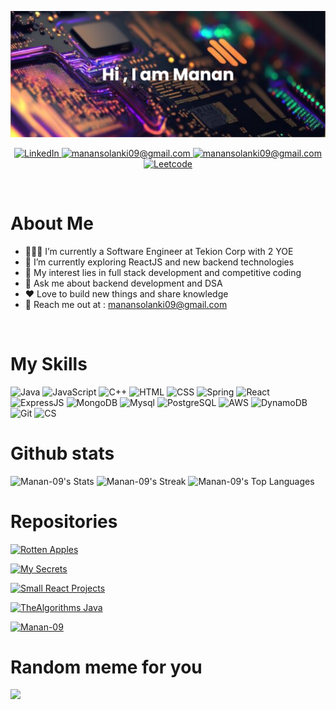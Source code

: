 ![Header](./assets//banner.png)

<p align="center">
 <a href="https://www.linkedin.com/in/manan-solanki-b907091b4/" target="_blank">
  <img src="https://img.shields.io/badge/LinkedIn-0077B5?style=for-the-badge&logo=linkedin&logoColor=white" alt = "LinkedIn" />
  </a>
  <a href="mailto:manansolanki09@gmail.com" target="_blank">
  <img src="https://img.shields.io/badge/Gmail-D14836?style=for-the-badge&logo=gmail&logoColor=white" alt="manansolanki09@gmail.com"/>
 </a>
 <a href="https://github.com/Manan-09" target="_blank">
  <img src="https://img.shields.io/badge/GitHub-100000?style=for-the-badge&logo=github&logoColor=white" alt="manansolanki09@gmail.com"/>
 </a>
  <a href="https://leetcode.com/Manan_09/" target="_blank">
  <img src="https://img.shields.io/badge/-LeetCode-FFA116?style=for-the-badge&logo=LeetCode&logoColor=black" alt="Leetcode"/>
 </a>
</p>
<br />

# About Me #

- 👨🏽‍💻 I’m currently a Software Engineer at Tekion Corp with 2 YOE <br>
- 🌱 I’m currently exploring ReactJS and new backend technologies 
- 🤔 My interest lies in full stack development and competitive coding
- 💬 Ask me about backend development and DSA
- ❤️  Love to build new things and share knowledge
- 📧 Reach me out at : manansolanki09@gmail.com

<br />

# My Skills #
![Java](https://img.shields.io/badge/Java-ED8B00?style=for-the-badge&logo=openjdk&logoColor=white)
![JavaScript](https://img.shields.io/badge/JavaScript-323330?style=for-the-badge&logo=javascript&logoColor=F7DF1E)
![C++](https://img.shields.io/badge/C%2B%2B-00599C?style=for-the-badge&logo=c%2B%2B&logoColor=white)
![HTML](https://img.shields.io/badge/HTML5-E34F26?style=for-the-badge&logo=html5&logoColor=white)
![CSS](https://img.shields.io/badge/CSS-239120?&style=for-the-badge&logo=css3&logoColor=white)
![Spring](https://img.shields.io/badge/Spring-6DB33F?style=for-the-badge&logo=spring&logoColor=white)
![React](https://img.shields.io/badge/React-20232A?style=for-the-badge&logo=react&logoColor=61DAF)
![ExpressJS](https://img.shields.io/badge/Express.js-404D59?style=for-the-badge)
![MongoDB](https://img.shields.io/badge/MongoDB-4EA94B?style=for-the-badge&logo=mongodb&logoColor=white)
![Mysql](https://img.shields.io/badge/MySQL-00000F?style=for-the-badge&logo=mysql&logoColor=white
)
![PostgreSQL](https://img.shields.io/badge/PostgreSQL-316192?style=for-the-badge&logo=postgresql&logoColor=white)
![AWS](https://img.shields.io/badge/Amazon_AWS-FF9900?style=for-the-badge&logo=amazonaws&logoColor=white)
![DynamoDB](https://img.shields.io/badge/Amazon%20DynamoDB-4053D6?style=for-the-badge&logo=Amazon%20DynamoDB&logoColor=white)
![Git](https://img.shields.io/badge/GIT-E44C30?style=for-the-badge&logo=git&logoColor=white)
![CS](https://img.shields.io/badge/Counter_Strike-000000?style=for-the-badge&logo=counter-strike&logoColor=white)

# Github stats #
![Manan-09's Stats](https://github-readme-stats.vercel.app/api?username=Manan-09&theme=dracula&show_icons=true&hide_border=true&count_private=true)
![Manan-09's Streak](https://github-readme-streak-stats.herokuapp.com/?user=Manan-09&theme=dracula&hide_border=true)
![Manan-09's Top Languages](https://github-readme-stats.vercel.app/api/top-langs/?username=Manan-09&theme=dracula&show_icons=true&hide_border=true&layout=compact)

# Repositories

[![Rotten Apples](https://github-readme-stats.vercel.app/api/pin/?username=Manan-09&repo=Rotten-Apples&theme=dracula&show_icons=true&hide_border=true&layout=compact)](https://github.com/Manan-09/Rotten-Apples)

[![My Secrets](https://github-readme-stats.vercel.app/api/pin/?username=Manan-09&repo=My-Secrets&theme=dracula&show_icons=true&hide_border=true&layout=compact)](https://github.com/Manan-09/My-Secrets)

[![Small React Projects](https://github-readme-stats.vercel.app/api/pin/?username=Manan-09&repo=Learning-React&theme=dracula&show_icons=true&hide_border=true&layout=compact)](https://github.com/Manan-09/Learning-React)

[![TheAlgorithms Java](https://github-readme-stats.vercel.app/api/pin/?username=Manan-09&repo=TheAlgorithms-Java&theme=dracula&show_icons=true&hide_border=true&layout=compact)](https://github.com/Manan-09/TheAlgorithms-Java)

[![Manan-09](https://github-readme-stats.vercel.app/api/pin/?username=Manan-09&repo=Manan-09&theme=dracula&show_icons=true&hide_border=true&layout=compact)](https://github.com/Manan-09/Manan-09)

# Random meme for you #
<img src='https://randommeme-five.vercel.app/' style="height: 300px;"/>
